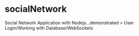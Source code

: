 # socialNetwork
Social Network Application with Nodejs...demonstrated  > User Login/Working with Database/WebSockets
